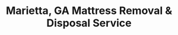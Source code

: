 ---
layout: location.njk
title: Marietta, GA Mattress Removal & Disposal Service
description: Professional mattress removal in Marietta, Georgia. Next-day pickup  Licensed, insured, and eco-friendly disposal. Serving historic districts and East Cobb communities.
permalink: /mattress-removal/georgia/atlanta/marietta/
city: Marietta
state: Georgia
stateSlug: georgia
parentMetro: "Atlanta"
tier: 3
coordinates:
  lat: 33.9526
  lng: -84.5499
pricing:
  startingPrice: 125
  single: 125
  queen: 155
  king: 180
  boxSpring: 30
neighborhoods:
  - name: Northwest Marietta Historic District
    zipCodes: ["30060"]
  - name: Downtown Marietta Square
    zipCodes: ["30060"]
  - name: Whitlock Avenue Historic District
    zipCodes: ["30060"]
  - name: Somerset Subdivision
    zipCodes: ["30062"]
  - name: Highland Pointe
    zipCodes: ["30062"]
  - name: Powers Ferry Area
    zipCodes: ["30067"]
  - name: Westbury Park
    zipCodes: ["30066"]
  - name: Indian Hills Country Club Area
    zipCodes: ["30067"]
  - name: Covered Bridge Subdivision
    zipCodes: ["30067"]
  - name: Forest Hills Historic District
    zipCodes: ["30060"]
  - name: East Cobb
    zipCodes: ["30062", "30066", "30067", "30068"]
  - name: Fair Oaks Area
    zipCodes: ["30064"]
  - name: Powder Springs Road Corridor
    zipCodes: ["30064"]
  - name: Johnson Ferry Road Corridor
    zipCodes: ["30062"]
  - name: Sope Creek District
    zipCodes: ["30067"]
  - name: Kennesaw Avenue Historic District
    zipCodes: ["30060"]
zipCodes:
  - "30060"
  - "30062"
  - "30064"
  - "30066"
  - "30067"
  - "30068"
recyclingPartners:
  - "City of Marietta Sanitation Division"
  - "GFL Environmental Cobb County"
  - "West Cobb Sanitation"
  - "Cobb County Transfer Station"
localRegulations: "We handle all Marietta mattress disposal requirements working with the City of Marietta Sanitation Division and Cobb County Transfer Station protocols. Our service includes pickup, proper loading, and transport to approved recycling facilities. We coordinate with GFL Environmental and county-approved disposal systems to ensure compliance with all Cobb County guidelines for mattress disposal throughout Marietta's historic districts and East Cobb communities."
nearbyCities:
  - name: Atlanta
    distance: "21 miles"
    slug: "atlanta"
    isSuburb: false
  - name: Alpharetta
    distance: "19 miles"
    slug: "alpharetta"
    isSuburb: true
  - name: Brookhaven
    distance: "21 miles"
    slug: "brookhaven"
    isSuburb: true
  - name: Sandy Springs
    distance: "15 miles"
    slug: "sandy-springs"
    isSuburb: true
  - name: Smyrna
    distance: "8 miles"
    slug: "smyrna"
    isSuburb: true
reviews:
  count: 156
  featured:
    - author: "Tyler M."
      neighborhood: "Downtown Square"
      rating: 5
      text: "Been living in one of those old Victorian houses near the square for three years now. These guys knew exactly how to get our mattress down those narrow stairs without banging up the original hardwood. Real pros who get the whole historic home thing."
    - author: "Jessica R."
      neighborhood: "Highland Pointe"
      rating: 5
      text: "Just moved to our new place in Highland Pointe and needed the old mattresses gone before the movers delivered our bedroom set. Super easy to book online and they showed up right when they said they would. Worth every penny to not deal with the hassle ourselves."
    - author: "Mike D."
      neighborhood: "East Cobb"
      rating: 5
      text: "My wife found these folks online after we couldn't figure out how to get rid of our king mattress through regular trash pickup. They came out the next day, handled everything professionally, and charged exactly what they quoted. No surprises, just solid service."
    - author: "Amanda K."
      neighborhood: "Powers Ferry"
      rating: 4
      text: "Living in one of the golf course communities means everything has to look perfect. These guys were respectful of our landscaping and didn't leave any mess behind. Quick, clean job that kept the HOA happy."
    - author: "Carlos P."
      neighborhood: "Fair Oaks"
      rating: 5
      text: "Honestly didn't know this kind of service existed until my neighbor recommended them. Called on Tuesday, they came Thursday morning, and boom - mattress gone. Way easier than trying to haul it to the dump myself. Definitely calling them again when we replace the guest room bed."
    - author: "Rachel W."
      neighborhood: "Somerset"
      rating: 5
      text: "Our teenage daughter finally got a new mattress and we needed the twin gone ASAP. These folks fit us in same week and were super accommodating about our timing. Professional crew that made the whole thing stress-free."
faqs:
  - question: "How quickly can you pick up mattresses in Marietta?"
    answer: "We offer next-day service throughout Marietta including historic downtown districts, East Cobb neighborhoods like Highland Pointe and Somerset, and all areas from Powers Ferry to Fair Oaks. Book online or call (720) 263-6094 before 2 PM and we'll typically schedule pickup for the next business day."
  - question: "What's included in your Marietta mattress removal fee?"
    answer: "Our $125 base price covers one mattress pickup, loading, transport, and eco-friendly disposal. Box springs add $30 each. We handle historic home navigation, East Cobb subdivision access, and all Marietta ZIP codes without extra charges. Payment is due at time of service."
  - question: "Do you service historic homes near the Square?"
    answer: "Absolutely. We regularly service Marietta's historic districts including downtown Square area, Whitlock Avenue, and Forest Hills. Our team understands the challenges of Victorian-era homes with narrow stairs, original hardwood floors, and period architecture that requires careful handling."
  - question: "Can you navigate East Cobb neighborhoods and gated communities?"
    answer: "Yes, we serve all East Cobb areas including Highland Pointe, Somerset, Powers Ferry, and Indian Hills Country Club neighborhoods. Our team knows the area well and coordinates with any community access requirements while maintaining professional standards."
  - question: "How does your service work with Cobb County waste management?"
    answer: "We work directly with approved Cobb County disposal facilities and understand local regulations. Unlike municipal pickup that requires special arrangements, we handle everything including coordination with the City of Marietta Sanitation Division protocols when needed."
  - question: "What payment methods do you accept in Marietta?"
    answer: "We accept cash, all major credit cards, Venmo, and Zelle. Payment is collected at time of service. We provide receipts and can coordinate with property management for East Cobb communities if needed."
  - question: "Are you licensed for mattress disposal in Cobb County?"
    answer: "Yes, we're fully licensed and insured for waste removal throughout Cobb County and Georgia. We comply with all local disposal regulations and work with GFL Environmental and other county-approved recycling facilities for proper disposal."
  - question: "What happens to my mattress after pickup in Marietta?"
    answer: "Your mattress goes to Cobb County approved recycling facilities where it's completely dismantled. Metal springs become new steel products, foam gets processed into carpet padding, and fabric becomes insulation materials. We ensure proper disposal through county-approved waste management systems."
schema:
  "@type": "LocalBusiness"
  name: "A Bedder World Marietta"
  address:
    streetAddress: "Marietta, GA"
    addressLocality: "Marietta"
    addressRegion: "GA"
    postalCode: "30060"
    addressCountry: "US"
  geo:
    latitude: 33.9526
    longitude: -84.5499
  telephone: "720-263-6094"
  priceRange: "$125-$240"
  serviceArea: "Marietta, Georgia"
  aggregateRating:
    ratingValue: "4.8"
    reviewCount: 156
pageContent:
  heroDescription: "A Bedder World provides professional mattress removal throughout Marietta's unique blend of historic charm and modern suburban living. From Victorian homes near the downtown Square to family neighborhoods in East Cobb like Highland Pointe and Somerset, we handle pickup, loading, and transport to certified recycling facilities with next-day service and transparent pricing."
  
  aboutService: "Our mattress removal service is specifically designed for Marietta's distinctive housing landscape and community character. We navigate historic districts with careful attention to Victorian-era architecture and original features, coordinate with East Cobb subdivision protocols in areas like Powers Ferry and Highland Pointe, and efficiently serve everything from downtown Square area apartments to luxury golf course communities. Whether you're in a restored historic home, established East Cobb neighborhood, or modern development, our experienced team handles Cobb County's specific disposal requirements while ensuring every mattress reaches GFL Environmental and other county-approved recycling facilities through proper waste management protocols."
  
  serviceAreasIntro: "Professional mattress pickup throughout Marietta's diverse communities, from historic downtown districts near the Square to established East Cobb neighborhoods like Somerset and Highland Pointe. We understand both historic preservation considerations and modern suburban logistics for seamless service delivery across all areas."
  
  environmentalImpact: "We transport all Marietta mattresses to certified Cobb County recycling facilities where our partner network ensures complete material recovery. Every mattress we collect gets completely dismantled - metal springs become new steel products, foam transforms into carpet padding, and fabric gets processed into insulation materials. Our eco-friendly disposal process eliminates landfill waste entirely while maintaining compliance with Cobb County environmental regulations and supporting sustainable practices throughout this historic and culturally significant community."
  
  howItWorksScheduling: "Next-day pickup available throughout Marietta with flexible scheduling around both historic district considerations and suburban community requirements. We work around downtown Square events, coordinate with East Cobb community protocols, and provide reliable service that respects both historic preservation needs and modern neighborhood standards."
  
  howItWorksService: "Our professional team navigates Marietta's unique housing landscape efficiently, from historic Victorian homes requiring careful maneuvering around original features to modern East Cobb subdivisions with standard residential access, always maintaining professional standards while protecting property and following established community procedures."
  
  howItWorksDisposal: "We transport all Marietta mattresses to our certified Cobb County recycling partners for complete material recovery. Our responsible disposal process supports local environmental goals while ensuring compliance with county regulations through our established network of approved facilities including GFL Environmental systems."
  
  sidebarStats:
    mattressesRemoved: "2,187"
---
